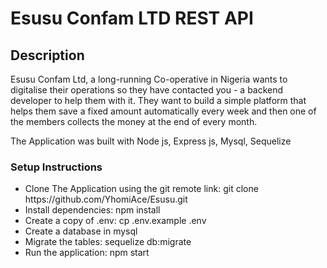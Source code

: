 # Esusu Confam LTD REST API

## Description

<p>
    Esusu Confam Ltd, a long-running Co-operative in Nigeria wants to digitalise their operations so
they have contacted you - a backend developer to help them with it. They want to build a simple
platform that helps them save a fixed amount automatically every week and then one of the
members collects the money at the end of every month.
</p>
<p>
    The Application was built with Node js, Express js, Mysql, Sequelize
</p>

### Setup Instructions
<ul>
    <li>Clone The Application using the git remote link: git clone https://github.com/YhomiAce/Esusu.git</li>
    <li>Install dependencies: npm install</li>
    <li>Create a copy of .env: cp .env.example .env</li>
    <li>Create a database in mysql</li>
    <li>Migrate the tables: sequelize db:migrate</li>
    <li>Run the application: npm start</li>
</ul>

